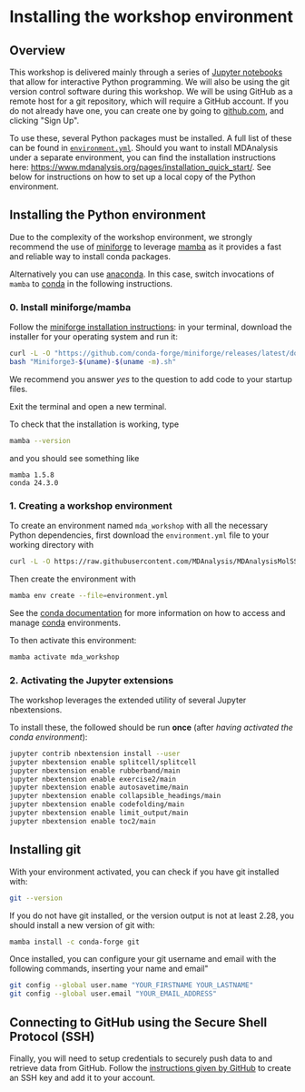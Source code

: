 # Installing the workshop environment

## Overview

This workshop is delivered mainly through a series of [Jupyter notebooks][1]
that allow for interactive Python programming. We will also be using the git version control software during this workshop. We will be using GitHub as a remote host for a git repository, which will require a GitHub account. If you do not already have one, you can create one by going to [github.com](https://github.com/), and clicking "Sign Up".


To use these, several Python packages must be installed. A full list of these
can be found in [`environment.yml`](environment.yml). 
Should you want to install MDAnalysis under a separate environment, you can find the installation instructions here: https://www.mdanalysis.org/pages/installation_quick_start/.
See below for instructions on how to set up a local copy of the Python environment.

## Installing the Python environment

Due to the complexity of the workshop environment, we strongly recommend the
use of [miniforge](https://github.com/conda-forge/miniforge?tab=readme-ov-file#miniforge)
to leverage [mamba](https://mamba.readthedocs.io/en/stable/index.html) as it provides
a fast and reliable way to install conda packages.

Alternatively you can use [anaconda][2]. In this case, switch invocations of `mamba` to [conda][3] in the following instructions.

### 0. Install miniforge/mamba

Follow the [miniforge installation instructions](https://github.com/conda-forge/miniforge?tab=readme-ov-file#install): in your terminal, download the installer for your operating system and run it: 
```bash
curl -L -O "https://github.com/conda-forge/miniforge/releases/latest/download/Miniforge3-$(uname)-$(uname -m).sh"
bash "Miniforge3-$(uname)-$(uname -m).sh"
```
We recommend you answer *yes* to the question to add code to your startup files.

Exit the terminal and open a new terminal.

To check that the installation is working, type
```bash
mamba --version
```
and you should see something like
```
mamba 1.5.8
conda 24.3.0
```


### 1. Creating a workshop environment

To create an environment named `mda_workshop` with all the necessary
Python dependencies, first download the `environment.yml` file to your working directory with
```bash
curl -L -O https://raw.githubusercontent.com/MDAnalysis/MDAnalysisMolSSIWorkshop-Intermediate2Day/jun24-ws/environment.yml 
```
Then create the environment with
```bash
mamba env create --file=environment.yml
```

See the [conda documentation][4] for more information on how to access and
manage [conda][3] environments.

To then activate this environment:

```bash
mamba activate mda_workshop
```

### 2. Activating the Jupyter extensions

The workshop leverages the extended utility of several Jupyter nbextensions.

To install these, the followed should be run **once** (after *having activated
the conda environment*):

```bash
jupyter contrib nbextension install --user
jupyter nbextension enable splitcell/splitcell
jupyter nbextension enable rubberband/main
jupyter nbextension enable exercise2/main
jupyter nbextension enable autosavetime/main
jupyter nbextension enable collapsible_headings/main
jupyter nbextension enable codefolding/main
jupyter nbextension enable limit_output/main
jupyter nbextension enable toc2/main
```

## Installing git

With your environment activated, you can check if you have git installed with:

```bash
git --version
```

If you do not have git installed, or the version output is not at least 2.28, you should install a new version of git with:

```bash
mamba install -c conda-forge git
```

Once installed, you can configure your git username and email with the following commands, inserting your name and email"

```bash
git config --global user.name "YOUR_FIRSTNAME YOUR_LASTNAME"
git config --global user.email "YOUR_EMAIL_ADDRESS"
```

## Connecting to GitHub using the Secure Shell Protocol (SSH)

Finally, you will need to setup credentials to securely push data to and retrieve data from GitHub. Follow the [instructions given by GitHub](https://docs.github.com/en/authentication/connecting-to-github-with-ssh) to create an SSH key and add it to your account.

[1]: https://jupyter-notebook.readthedocs.io/en/stable/
[2]: https://docs.anaconda.com/anaconda/install/
[3]: https://conda.io/projects/conda/en/latest/index.html
[4]: https://docs.conda.io/projects/conda/en/latest/user-guide/getting-started.html?highlight=conda%20activate#managing-environments
